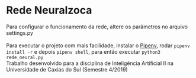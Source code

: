 # Rede Neuralzoca

Para configurar o funcionamento da rede, altere os parâmetros no arquivo settings.py<br>
<br>
Para executar o projeto com mais facilidade, instalar o [Pipenv](https://github.com/pypa/pipenv), rodar ```pipenv install -r``` e depois ```pipenv shell```, para então executar ```python3 rede_neural.py``` <br>
Trabalho desenvolvido para a disciplina de Inteligência Artificial II na Universidade de Caxias do Sul (Semestre 4/2019)<br>

